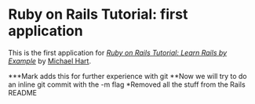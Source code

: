 # Ruby on Rails Tutorial: first application

This is the first application for [*Ruby on Rails Tutorial: Learn Rails by Example*](http://railstutorial.org/) by [Michael Hart](http://michaelhart1.com/).

***Mark adds this for further experience with git
**Now we will try to do an inline git commit with the -m flag
*Removed all the stuff from the Rails README